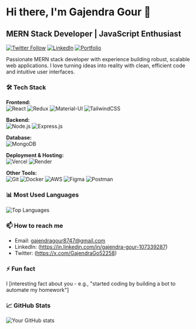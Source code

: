 # Hi there, I'm Gajendra Gour 👋

## MERN Stack Developer | JavaScript Enthusiast
[![Twitter Follow](https://img.shields.io/twitter/follow/GajendraGo52258?style=social)](https://x.com/GajendraGo52258)
[![LinkedIn](https://img.shields.io/badge/LinkedIn-Connect-blue)](https://in.linkedin.com/in/gajendra-gour-107339287)
[![Portfolio](https://img.shields.io/badge/Portfolio-Visit-green)](https://portfolio-x5iq.vercel.app/)

Passionate MERN stack developer with experience building robust, scalable web applications. I love turning ideas into reality with clean, efficient code and intuitive user interfaces.

### 🛠 Tech Stack

**Frontend:**  
![React](https://img.shields.io/badge/React-20232A?style=for-the-badge&logo=react&logoColor=61DAFB)
![Redux](https://img.shields.io/badge/Redux-593D88?style=for-the-badge&logo=redux&logoColor=white)
![Material-UI](https://img.shields.io/badge/Material--UI-0081CB?style=for-the-badge&logo=material-ui&logoColor=white)
![TailwindCSS](https://img.shields.io/badge/Tailwind_CSS-38B2AC?style=for-the-badge&logo=tailwind-css&logoColor=white)

**Backend:**  
![Node.js](https://img.shields.io/badge/Node.js-339933?style=for-the-badge&logo=nodedotjs&logoColor=white)
![Express.js](https://img.shields.io/badge/Express.js-000000?style=for-the-badge&logo=express&logoColor=white)

**Database:**  
![MongoDB](https://img.shields.io/badge/MongoDB-4EA94B?style=for-the-badge&logo=mongodb&logoColor=white)

**Deployment & Hosting:**  
![Vercel](https://img.shields.io/badge/Vercel-000000?style=for-the-badge&logo=vercel&logoColor=white)
![Render](https://img.shields.io/badge/Render-46E3B7?style=for-the-badge&logo=render&logoColor=white)

**Other Tools:**  
![Git](https://img.shields.io/badge/Git-F05032?style=for-the-badge&logo=git&logoColor=white)
![Docker](https://img.shields.io/badge/Docker-2CA5E0?style=for-the-badge&logo=docker&logoColor=white)
![AWS](https://img.shields.io/badge/AWS-%23FF9900.svg?style=for-the-badge&logo=amazon-aws&logoColor=white)
![Figma](https://img.shields.io/badge/Figma-F24E1E?style=for-the-badge&logo=figma&logoColor=white)
![Postman](https://img.shields.io/badge/Postman-FF6C37?style=for-the-badge&logo=postman&logoColor=white)

### 📊 Most Used Languages

![Top Languages](https://github-readme-stats.vercel.app/api/top-langs/?username=Gajendra8747&layout=compact&theme=radical&hide=html,css)

### 📫 How to reach me

- Email: gajendragour8747@gmail.com
- LinkedIn: (https://in.linkedin.com/in/gajendra-gour-107339287)
- Twitter: (https://x.com/GajendraGo52258)

### ⚡ Fun fact

I [interesting fact about you - e.g., "started coding by building a bot to automate my homework"]

### 📈 GitHub Stats

![Your GitHub stats](https://github-readme-stats.vercel.app/api?username=Gajendra8747&show_icons=true&theme=radical)
